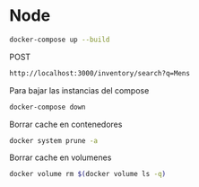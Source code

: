 # Node

```sh
docker-compose up --build
```
POST
```sh
http://localhost:3000/inventory/search?q=Mens
```


Para bajar las instancias del compose
```sh
docker-compose down
```

Borrar cache en contenedores
```sh
docker system prune -a
```

Borrar cache en volumenes
```sh
docker volume rm $(docker volume ls -q)
```